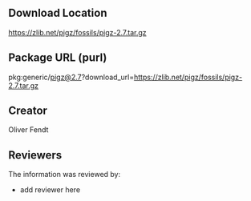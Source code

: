 ## Download Location

https://zlib.net/pigz/fossils/pigz-2.7.tar.gz

## Package URL (purl)

pkg:generic/pigz@2.7?download_url=https://zlib.net/pigz/fossils/pigz-2.7.tar.gz

## Creator

Oliver Fendt

## Reviewers

The information was reviewed by:

* add reviewer here
